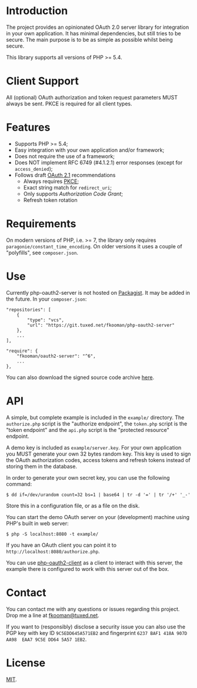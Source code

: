 # Introduction

The project provides an opinionated OAuth 2.0 server library for integration in 
your own application. It has minimal dependencies, but still tries to be 
secure. The main purpose is to be as simple as possible whilst being secure.

This library supports all versions of PHP >= 5.4.

# Client Support

All (optional) OAuth authorization and token request parameters MUST always be
sent. PKCE is required for all client types.

# Features

- Supports PHP >= 5.4;
- Easy integration with your own application and/or framework;
- Does not require the use of a framework;
- Does NOT implement RFC 6749 (#4.1.2.1) error responses (except for 
  `access_denied`);
- Follows draft 
  [OAuth 2.1](https://tools.ietf.org/html/draft-parecki-oauth-v2-1-01) 
  recommendations
  - Always requires [PKCE](https://tools.ietf.org/html/rfc7636);
  - Exact string match for `redirect_uri`;
  - Only supports _Authorization Code Grant_;
  - Refresh token rotation

# Requirements

On modern versions of PHP, i.e. >= 7, the library only requires 
`paragonie/constant_time_encoding`. On older versions it uses a couple of 
"polyfills", see `composer.json`.

# Use

Currently php-oauth2-server is not hosted on 
[Packagist](https://packagist.org/). It may be added in the future. In your 
`composer.json`:

    "repositories": [
        {
            "type": "vcs",
            "url": "https://git.tuxed.net/fkooman/php-oauth2-server"
        },
        ...
    ],

    "require": {
        "fkooman/oauth2-server": "^6",
        ...
    },

You can also download the signed source code archive 
[here](https://software.tuxed.net/php-oauth2-server/download.html).

# API

A simple, but complete example is included in the `example/` directory. The 
`authorize.php` script is the "authorize endpoint", the `token.php` script is
the "token endpoint" and the `api.php` script is the "protected resource" 
endpoint.

A demo key is included as `example/server.key`. For your own application you
MUST generate your own 32 bytes random key. This key is used to sign the
OAuth authorization codes, access tokens and refresh tokens instead of storing
them in the database.

In order to generate your own secret key, you can use the following command:

	$ dd if=/dev/urandom count=32 bs=1 | base64 | tr -d '=' | tr '/+' '_-'

Store this in a configuration file, or as a file on the disk.

You can start the demo OAuth server on your (development) machine using PHP's 
built in web server:

    $ php -S localhost:8080 -t example/

If you have an OAuth client you can point it to 
`http://localhost:8080/authorize.php`.

You can use 
[php-oauth2-client](https://git.tuxed.net/fkooman/php-oauth2-client/) as a 
client to interact with this server, the example there is configured to work 
with this server out of the box.

# Contact

You can contact me with any questions or issues regarding this project. Drop
me a line at [fkooman@tuxed.net](mailto:fkooman@tuxed.net).

If you want to (responsibly) disclose a security issue you can also use the
PGP key with key ID `9C5EDD645A571EB2` and fingerprint
`6237 BAF1 418A 907D AA98  EAA7 9C5E DD64 5A57 1EB2`.

# License

[MIT](LICENSE).
